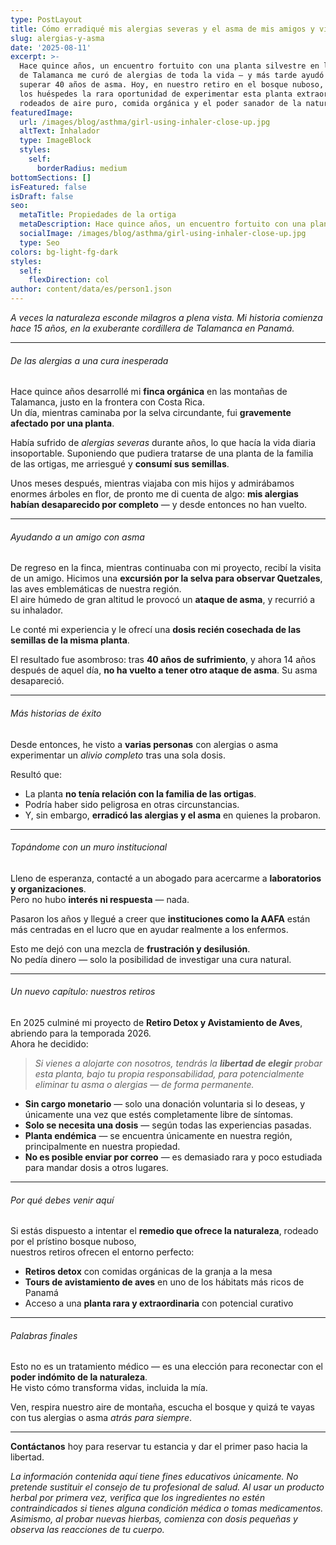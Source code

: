 ```yaml
---
type: PostLayout
title: Cómo erradiqué mis alergias severas y el asma de mis amigos y visitantes
slug: alergias-y-asma
date: '2025-08-11'
excerpt: >-
  Hace quince años, un encuentro fortuito con una planta silvestre en las montañas
  de Talamanca me curó de alergias de toda la vida — y más tarde ayudó a un amigo a
  superar 40 años de asma. Hoy, en nuestro retiro en el bosque nuboso, ofrecemos a
  los huéspedes la rara oportunidad de experimentar esta planta extraordinaria,
  rodeados de aire puro, comida orgánica y el poder sanador de la naturaleza.
featuredImage:
  url: /images/blog/asthma/girl-using-inhaler-close-up.jpg
  altText: Inhalador
  type: ImageBlock
  styles:
    self:
      borderRadius: medium
bottomSections: []
isFeatured: false
isDraft: false
seo:
  metaTitle: Propiedades de la ortiga
  metaDescription: Hace quince años, un encuentro fortuito con una planta silvestre en las montañas de Talamanca me curó de alergias de toda la vida — y más tarde ayudó a un amigo a dejar atrás 40 años de asma. Hoy, en nuestro retiro en el bosque nuboso, ofrecemos a los huéspedes la rara oportunidad de experimentar esta planta extraordinaria, rodeados de aire puro y comida orgánica.
  socialImage: /images/blog/asthma/girl-using-inhaler-close-up.jpg
  type: Seo
colors: bg-light-fg-dark
styles:
  self:
    flexDirection: col
author: content/data/es/person1.json
---
```


_A veces la naturaleza esconde milagros a plena vista. Mi historia comienza hace 15 años, en la exuberante cordillera de Talamanca en Panamá._

---

###### De las alergias a una cura inesperada

Hace quince años desarrollé mi **finca orgánica** en las montañas de Talamanca, justo en la frontera con Costa Rica.  
Un día, mientras caminaba por la selva circundante, fui **gravemente afectado por una planta**.

Había sufrido de _alergias severas_ durante años, lo que hacía la vida diaria insoportable. Suponiendo que pudiera tratarse de una planta de la familia de las ortigas, me arriesgué y **consumí sus semillas**.

Unos meses después, mientras viajaba con mis hijos y admirábamos enormes árboles en flor, de pronto me di cuenta de algo: **mis alergias habían desaparecido por completo** — y desde entonces no han vuelto.

---

###### Ayudando a un amigo con asma

De regreso en la finca, mientras continuaba con mi proyecto, recibí la visita de un amigo. Hicimos una **excursión por la selva para observar Quetzales**, las aves emblemáticas de nuestra región.  
El aire húmedo de gran altitud le provocó un **ataque de asma**, y recurrió a su inhalador.

Le conté mi experiencia y le ofrecí una **dosis recién cosechada de las semillas de la misma planta**.

El resultado fue asombroso: tras **40 años de sufrimiento**, y ahora 14 años después de aquel día, **no ha vuelto a tener otro ataque de asma**. Su asma desapareció.

---

###### Más historias de éxito

Desde entonces, he visto a **varias personas** con alergias o asma experimentar un _alivio completo_ tras una sola dosis.

Resultó que:

- La planta **no tenía relación con la familia de las ortigas**.
- Podría haber sido peligrosa en otras circunstancias.
- Y, sin embargo, **erradicó las alergias y el asma** en quienes la probaron.

---

###### Topándome con un muro institucional

Lleno de esperanza, contacté a un abogado para acercarme a **laboratorios y organizaciones**.  
Pero no hubo **interés ni respuesta** — nada.

Pasaron los años y llegué a creer que **instituciones como la AAFA** están más centradas en el lucro que en ayudar realmente a los enfermos.

Esto me dejó con una mezcla de **frustración y desilusión**.  
No pedía dinero — solo la posibilidad de investigar una cura natural.

---

###### Un nuevo capítulo: nuestros retiros

En 2025 culminé mi proyecto de **Retiro Detox y Avistamiento de Aves**, abriendo para la temporada 2026.  
Ahora he decidido:

> _Si vienes a alojarte con nosotros, tendrás la **libertad de elegir** probar esta planta, bajo tu propia responsabilidad, para potencialmente eliminar tu asma o alergias — de forma permanente._

- **Sin cargo monetario** — solo una donación voluntaria si lo deseas, y únicamente una vez que estés completamente libre de síntomas.
- **Solo se necesita una dosis** — según todas las experiencias pasadas.
- **Planta endémica** — se encuentra únicamente en nuestra región, principalmente en nuestra propiedad.
- **No es posible enviar por correo** — es demasiado rara y poco estudiada para mandar dosis a otros lugares.

---

###### Por qué debes venir aquí

Si estás dispuesto a intentar el **remedio que ofrece la naturaleza**, rodeado por el prístino bosque nuboso,  
nuestros retiros ofrecen el entorno perfecto:

- **Retiros detox** con comidas orgánicas de la granja a la mesa
- **Tours de avistamiento de aves** en uno de los hábitats más ricos de Panamá
- Acceso a una **planta rara y extraordinaria** con potencial curativo

---

###### Palabras finales

Esto no es un tratamiento médico — es una elección para reconectar con el **poder indómito de la naturaleza**.  
He visto cómo transforma vidas, incluida la mía.

Ven, respira nuestro aire de montaña, escucha el bosque y quizá te vayas con tus alergias o asma _atrás para siempre_.

---

**Contáctanos** hoy para reservar tu estancia y dar el primer paso hacia la libertad.

_La información contenida aquí tiene fines educativos únicamente. No pretende sustituir el consejo de tu profesional de salud. Al usar un producto herbal por primera vez, verifica que los ingredientes no estén contraindicados si tienes alguna condición médica o tomas medicamentos. Asimismo, al probar nuevas hierbas, comienza con dosis pequeñas y observa las reacciones de tu cuerpo._
